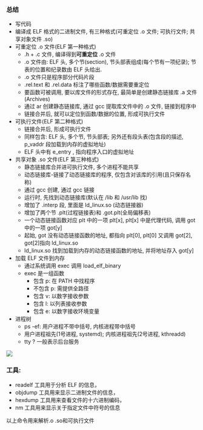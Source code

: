 
### 总结
- 写代码
- 编译成 ELF 格式的二进制文件, 有三种格式(可重定位 .o 文件; 可执行文件; 共享对象文件 .so)
- 可重定位 .o 文件(ELF 第一种格式)
    - .h + .c 文件, 编译得到**可重定位** .o 文件
    - .o 文件由: ELF 头, 多个节(section), 节头部表组成(每个节有一项纪录); 节表的位置和纪录数由 ELF 头给出.
    - .o 文件只是程序部分代码片段
    - .rel.text 和 .rel.data 标注了哪些函数/数据需要重定位
    - 要函数可被调用, 要以库文件的形式存在, 最简单是创建静态链接库 .a 文件(Archives)
    - 通过 ar 创建静态链接库, 通过 gcc 提取库文件中的 .o 文件, 链接到程序中
    - 链接合并后, 就可以定位到函数/数据的位置, 形成可执行文件
- 可执行文件(ELF 第二种格式)
    - 链接合并后, 形成可执行文件
    - 同样包含: ELF 头, 多个节, 节头部表; 另外还有段头表(包含段的描述, p_vaddr 段加载到内存的虚拟地址)
    - ELF 头中有 e_entry , 指向程序入口的虚拟地址
- 共享对象 .so 文件(ELF 第三种格式)
    - 静态链接库合并进可执行文件, 多个进程不能共享
    - 动态链接库-链接了动态链接库的程序, 仅包含对该库的引用(且只保存名称)
    - 通过 gcc 创建, 通过 gcc 链接
    - 运行时, 先找到动态链接库(默认在 /lib 和 /usr/lib 找)
    - 增加了 .interp 段, 里面是 ld_linux.so (动态链接器)
    - 增加了两个节 .plt(过程链接表)和 .got.plt(全局偏移表)
    - 一个动态链接函数对应 plt 中的一项 plt[x], plt[x] 中是代理代码, 调用 got 中的一项 got[y]
    - 起始, got 没有动态链接函数的地址, 都指向 plt[0], plt[0] 又调用 got[2], got[2]指向 ld_linux.so
    - ld_linux.so 找到加载到内存的动态链接函数的地址, 并将地址存入 got[y]
- 加载 ELF 文件到内存
    - 通过系统调用 exec 调用 load_elf_binary
    - exec 是一组函数
        - 包含 p: 在 PATH 中找程序
        - 不包含 p: 需提供全路径
        - 包含 v: 以数字接收参数
        - 包含 l: 以列表接收参数
        - 包含 e: 以数字接收环境变量
- 进程树
    - ps -ef: 用户进程不带中括号, 内核进程带中括号
    - 用户进程祖先(1号进程, systemd); 内核进程祖先(2号进程, kthreadd)
    - tty ? 一般表示后台服务

![](https://static001.geekbang.org/resource/image/db/a9/dbd8785da6c3ce3fe1abb7bb5934b7a9.jpeg)

### 工具:
- readelf 工具用于分析 ELF 的信息，
- objdump 工具用来显示二进制文件的信息，
- hexdump 工具用来查看文件的十六进制编码，
- nm 工具用来显示关于指定文件中符号的信息

以上命令用来解析.o .so和可执行文件